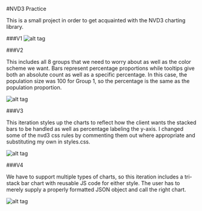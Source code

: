 #NVD3 Practice

This is a small project in order to get acquainted with the NVD3 charting library.

###V1
![alt tag](https://s3.amazonaws.com/portfolio.site.bucket/nvd3_v1)

###V2

This includes all 8 groups that we need to worry about as well as the color scheme we want. Bars represent percentage proportions while tooltips give both an absolute count as well as a specific percentage. In this case, the population size was 100 for Group 1, so the percentage is the same as the population proportion.

![alt tag](https://s3.amazonaws.com/portfolio.site.bucket/nvd3_v2)

###V3

This iteration styles up the charts to reflect how the client wants the stacked bars to be handled as well as percentage labeling the y-axis. I changed some of the nvd3 css rules by commenting them out where appropriate and substituting my own in styles.css.

![alt tag](https://s3.amazonaws.com/portfolio.site.bucket/nvd3_v3)

###V4

We have to support multiple types of charts, so this iteration includes a tri-stack bar chart with reusable JS code for either style. The user has to merely supply a properly formatted JSON object and call the right chart.

![alt tag](https://s3.amazonaws.com/portfolio.site.bucket/nvd3_v4)
